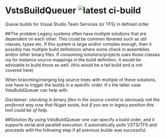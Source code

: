 # VstsBuildQueuer  ![latest ci-build](https://bremnes.visualstudio.com/_apis/public/build/definitions/6558d582-1da3-4ed0-83e0-6375cef1afac/11/badge)
Queue builds for Visual Studio Team Services (or TFS) in defined order

##The problem
Legacy systems often have multiple solutions that are dependent on each other. This could be common libraries such as util classes, types etc. If this system is large and/or complex enough, then it possibly has multiple build definitions where some check in assemblies and/or other binary files. If consuming solutions/projects uses those classes via for instance source mappings in the build definition, it would be advisable to build those as well. (this would be a tail build and is not covered here)

When branching/merging big source trees with multiple of these solutions, one have to trigger the builds in a specific order. It's the latter case VstsBuildQueuer can help with.

*Disclaimer: checking in binary files in the source control is obviously not the preferred way now that Nuget exists, but if you are in legacy position this tool could be of help.*

##Solution
By using VstsBuildQueuer one can specify a build order, and it supports serial and parallell execution. It automatically polls VSTS/TFS and proceeds with the following step if all previous builds was successful.

